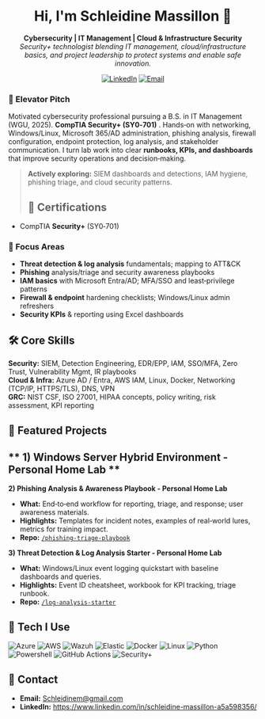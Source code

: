 
<h1 align="center">Hi, I'm Schleidine Massillon 👋</h1>
<p align="center">
  <b>Cybersecurity | IT Management | Cloud & Infrastructure Security</b><br/>
  <i>Security+ technologist blending IT management, cloud/infrastructure basics, and project leadership to protect systems and enable safe innovation.</i>
</p>
<!-- Badges (edit or remove as needed) -->
<p align="center">
  <a href="https://www.linkedin.com/in/schleidine-massillon-a5a598356/"><img alt="LinkedIn" src="https://img.shields.io/badge/LinkedIn-0077B5?logo=linkedin&logoColor=white"></a>
  <a href="mailto:Schleidinem@gmail.com"><img alt="Email" src="https://img.shields.io/badge/Email-contact-informational"></a>
</p>


### 🚀 Elevator Pitch
Motivated cybersecurity professional pursuing a B.S. in IT Management (WGU, 2025). **CompTIA Security+ (SY0‑701)** . Hands‑on with networking, Windows/Linux, Microsoft 365/AD administration, phishing analysis, firewall configuration, endpoint protection, log analysis, and stakeholder communication. I turn lab work into clear **runbooks, KPIs, and dashboards** that improve security operations and decision‑making.

> **Actively exploring:** SIEM dashboards and detections, IAM hygiene, phishing triage, and cloud security patterns.
>
> ## 📜 Certifications
- CompTIA **Security+** (SY0‑701)
  
### 🔭  Focus Areas
- **Threat detection & log analysis** fundamentals; mapping to ATT&CK
- **Phishing** analysis/triage and security awareness playbooks
- **IAM basics** with Microsoft Entra/AD; MFA/SSO and least‑privilege patterns
- **Firewall & endpoint** hardening checklists; Windows/Linux admin refreshers
- **Security KPIs** & reporting using Excel dashboards

## 🛠️ Core Skills
**Security:** SIEM, Detection Engineering, EDR/EPP, IAM, SSO/MFA, Zero Trust, Vulnerability Mgmt, IR playbooks  
**Cloud & Infra:** Azure AD / Entra, AWS IAM, Linux, Docker, Networking (TCP/IP, HTTPS/TLS), DNS, VPN  
**GRC:** NIST CSF, ISO 27001, HIPAA concepts, policy writing, risk assessment, KPI reporting  

## 🧪 Featured Projects
** 1) Windows Server Hybrid Environment - Personal Home Lab **
-
     

**2) Phishing Analysis & Awareness Playbook - Personal Home Lab**  
- **What:** End‑to‑end workflow for reporting, triage, and response; user awareness materials.  
- **Highlights:** Templates for incident notes, examples of real‑world lures, metrics for training impact.  
- **Repo:** [`/phishing-triage-playbook`](#)

**3) Threat Detection & Log Analysis Starter - Personal Home Lab**  
- **What:** Windows/Linux event logging quickstart with baseline dashboards and queries.  
- **Highlights:** Event ID cheatsheet, workbook for KPI tracking, triage runbook.  
- **Repo:** [`/log-analysis-starter`](#)


## 🧩 Tech I Use
<p>
  <img alt="Azure" src="https://img.shields.io/badge/Azure-0089D6?logo=microsoftazure&logoColor=white">
  <img alt="AWS" src="https://img.shields.io/badge/AWS-232F3E?logo=amazon-aws&logoColor=white">
  <img alt="Wazuh" src="https://img.shields.io/badge/Wazuh-210C4A?logo=wazuh&logoColor=white">
  <img alt="Elastic" src="https://img.shields.io/badge/Elastic-005571?logo=elastic&logoColor=white">
  <img alt="Docker" src="https://img.shields.io/badge/Docker-2496ED?logo=docker&logoColor=white">
  <img alt="Linux" src="https://img.shields.io/badge/Linux-FCC624?logo=linux&logoColor=black">
  <img alt="Python" src="https://img.shields.io/badge/Python-3776AB?logo=python&logoColor=white">
  <img alt="Powershell" src="https://img.shields.io/badge/Powershell-5391FE?logo=powershell&logoColor=white">
  <img alt="GitHub Actions" src="https://img.shields.io/badge/GitHub_Actions-2088FF?logo=github-actions&logoColor=white">
  <img alt="Security+ " src="https://img.shields.io/badge/Security+-2496ED?logoComptia=Security+&logoColor=red">
</p>


## 🎯 Contact
- **Email:** Schleidinem@gmail.com  
- **LinkedIn:** https://www.linkedin.com/in/schleidine-massillon-a5a598356/






  


